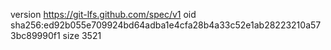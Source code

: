 version https://git-lfs.github.com/spec/v1
oid sha256:ed92b055e709924bd64adba1e4cfa28b4a33c52e1ab28223210a573bc89990f1
size 3521
